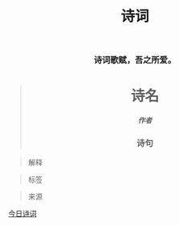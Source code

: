 ﻿---
title: 诗词
layout: page
comments: false
---

<h3 style="text-align: center;">诗词歌赋，吾之所爱。</h3>


<blockquote id="jinrishici" class="blockquote-center">
<h1 align="center" id="jinrishici-title" >诗名</h1>
<h5 align="center" id="jinrishici-dynasty-author" >作者</h5>
<h3 align="center" id="jinrishici-content">诗句</h3>
</blockquote>

> 解释

<p align="left" id="jinrishici-translate"></p>

> 标签

<p align="left" id="jinrishici-match-tags"></p>

> 来源

[今日诗词](https://www.jinrishici.com/)  


<style type="text/css">
#jinrishici-title,#jinrishici-dynasty-author,#jinrishici-content{
    font-family: KaiTi, 'Segoe UI', 'Lucida Grande', Helvetica, Arial, 'Microsoft YaHei', FreeSans, Arimo, 'Droid Sans','wenquanyi micro hei','Hiragino Sans GB', 'Hiragino Sans GB W3', sans-serif;
 }
</style>

<!-- 今日诗词 文档https://www.jinrishici.com/doc/#return-->
<script src="https://sdk.jinrishici.com/v2/browser/jinrishici.js" charset="utf-8"></script>
<script type="text/javascript">
  jinrishici.load(function(result) {
    // 自己的处理逻辑
    console.log(result)
    console.log('今日诗词：'+result.toString())
    var content = result.data.content;
    var author = result.data.origin.author;
    var dynasty = result.data.origin.dynasty;
    var title = result.data.origin.title
    var jrscStr = content + " —— " + "["+dynasty+"]"+ author + "《"+title+"》";

    var o_title = result.data.origin.title;
    var o_content = result.data.origin.content;
    var o_author = result.data.origin.author;
    var o_dynasty = result.data.origin.dynasty;
    var o_dynasty_author = "["+o_dynasty+"] "+ o_author;
    var o_translate = result.data.origin.translate;
    var o_match_tags = result.data.matchTags;

    document.getElementById('jinrishici-title').innerText = (null == o_title) ? "无" : o_title;
    document.getElementById('jinrishici-dynasty-author').innerText = (null == o_dynasty_author) ? "无" : o_dynasty_author;
    document.getElementById('jinrishici-content').innerText = (null == o_content) ? "无" : o_content.toString().replace(/。,|？,|！,|；,|：,|——,/g,'。\n');
    document.getElementById('jinrishici-translate').innerText = (null == o_translate) ? "无" : o_translate.toString().replace(/。,|？,|！,|；,|：,|——,/g,'。\n');
    document.getElementById('jinrishici-match-tags').innerText = (null == o_match_tags) ? "无" : o_match_tags;

     //    document.getElementById('jinrishici-block').style.visibility="hidden";//隐藏
     //  　document.getElementById('jinrishici-block').style.visibility="visible";//显示    
     //    $("#jinrishici").html('jrscStr');
     //    var jrsc = document.getElementById('jinrishici');
     //    jrsc.value = jrscStr;
     //    var s =document.getElementsByName("jinrishici-class");
     //    s[1].value=jrscStr;

});
</script>